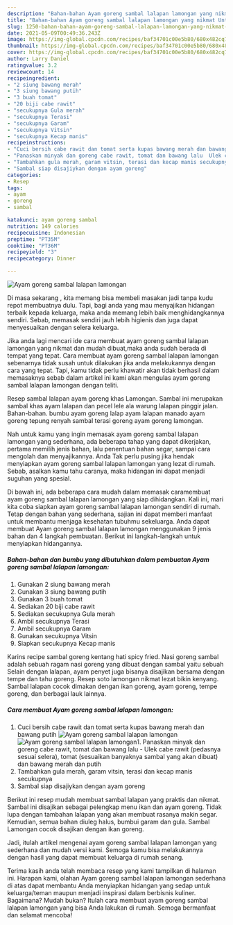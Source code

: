 ```yaml
---
description: "Bahan-bahan Ayam goreng sambal lalapan lamongan yang nikmat Untuk Jualan"
title: "Bahan-bahan Ayam goreng sambal lalapan lamongan yang nikmat Untuk Jualan"
slug: 1250-bahan-bahan-ayam-goreng-sambal-lalapan-lamongan-yang-nikmat-untuk-jualan
date: 2021-05-09T00:49:36.243Z
image: https://img-global.cpcdn.com/recipes/baf34701c00e5b80/680x482cq70/ayam-goreng-sambal-lalapan-lamongan-foto-resep-utama.jpg
thumbnail: https://img-global.cpcdn.com/recipes/baf34701c00e5b80/680x482cq70/ayam-goreng-sambal-lalapan-lamongan-foto-resep-utama.jpg
cover: https://img-global.cpcdn.com/recipes/baf34701c00e5b80/680x482cq70/ayam-goreng-sambal-lalapan-lamongan-foto-resep-utama.jpg
author: Larry Daniel
ratingvalue: 3.2
reviewcount: 14
recipeingredient:
- "2 siung bawang merah"
- "3 siung bawang putih"
- "3 buah tomat"
- "20 biji cabe rawit"
- "secukupnya Gula merah"
- "secukupnya Terasi"
- "secukupnya Garam"
- "secukupnya Vitsin"
- "secukupnya Kecap manis"
recipeinstructions:
- "Cuci bersih cabe rawit dan tomat serta kupas bawang merah dan bawang putih"
- "Panaskan minyak dan goreng cabe rawit, tomat dan bawang lalu  Ulek cabe rawit (pedasnya sesuai selera), tomat (sesuaikan banyaknya sambal yang akan dibuat) dan bawang merah dan putih"
- "Tambahkan gula merah, garam vitsin, terasi dan kecap manis secukupnya"
- "Sambal siap disajiykan dengan ayam goreng"
categories:
- Resep
tags:
- ayam
- goreng
- sambal

katakunci: ayam goreng sambal 
nutrition: 149 calories
recipecuisine: Indonesian
preptime: "PT35M"
cooktime: "PT36M"
recipeyield: "3"
recipecategory: Dinner

---
```



![Ayam goreng sambal lalapan lamongan](https://img-global.cpcdn.com/recipes/baf34701c00e5b80/680x482cq70/ayam-goreng-sambal-lalapan-lamongan-foto-resep-utama.jpg)

Di masa  sekarang , kita memang bisa membeli masakan jadi tanpa kudu repot membuatnya dulu. Tapi, bagi anda yang mau menyajikan hidangan terbaik kepada keluarga, maka anda memang lebih baik menghidangkannya sendiri. Sebab, memasak sendiri jauh lebih higienis dan juga dapat menyesuaikan dengan selera keluarga.

Jika anda lagi mencari ide cara membuat ayam goreng sambal lalapan lamongan yang nikmat dan mudah dibuat,maka anda sudah berada di tempat yang tepat. Cara membuat ayam goreng sambal lalapan lamongan  sebenarnya tidak susah untuk dilakukan jika anda melakukannya dengan cara yang tepat. Tapi, kamu tidak perlu khawatir akan tidak berhasil dalam memasaknya 
sebab dalam artikel ini kami akan mengulas ayam goreng sambal lalapan lamongan dengan teliti.  

Resep sambal lalapan ayam goreng khas Lamongan. Sambal ini merupakan sambal khas ayam lalapan dan pecel lele ala warung lalapan pinggir jalan. Bahan-bahan. bumbu ayam goreng lalap ayam lalapan manado ayam goreng tepung renyah sambal terasi goreng ayam goreng lamongan.

Nah untuk kamu yang ingin memasak ayam goreng sambal lalapan lamongan yang sederhana, ada beberapa tahap yang dapat dikerjakan, pertama memilih jenis bahan, lalu penentuan bahan segar, sampai cara mengolah dan menyajikannya. Anda Tak perlu pusing jika hendak menyiapkan ayam goreng sambal lalapan lamongan yang lezat di rumah. Sebab, asalkan kamu  tahu caranya, maka hidangan ini dapat menjadi suguhan yang spesial.

Di bawah ini, ada beberapa cara mudah dalam memasak caramembuat ayam goreng sambal lalapan lamongan yang siap dihidangkan. Kali ini, mari kita coba siapkan ayam goreng sambal lalapan lamongan sendiri di rumah. Tetap dengan bahan yang sederhana, sajian ini dapat memberi manfaat untuk membantu menjaga kesehatan tubuhmu sekeluarga. Anda dapat membuat Ayam goreng sambal lalapan lamongan menggunakan 9 jenis bahan dan 4 langkah pembuatan. Berikut ini langkah-langkah untuk menyiapkan hidangannya.

<!--inarticleads1-->

##### Bahan-bahan dan bumbu yang dibutuhkan dalam pembuatan Ayam goreng sambal lalapan lamongan:

1. Gunakan 2 siung bawang merah
1. Gunakan 3 siung bawang putih
1. Gunakan 3 buah tomat
1. Sediakan 20 biji cabe rawit
1. Sediakan secukupnya Gula merah
1. Ambil secukupnya Terasi
1. Ambil secukupnya Garam
1. Gunakan secukupnya Vitsin
1. Siapkan secukupnya Kecap manis


Karins recipe sambal goreng kentang hati spicy fried. Nasi goreng sambal adalah sebuah ragam nasi goreng yang dibuat dengan sambal yaitu sebuah Selain dengan lalapan, ayam penyet juga bisanya disajikan bersama dengan tempe dan tahu goreng. Resep soto lamongan nikmat lezat bikin kenyang. Sambal lalapan cocok dimakan dengan ikan goreng, ayam goreng, tempe goreng, dan berbagai lauk lainnya. 

<!--inarticleads2-->

##### Cara membuat Ayam goreng sambal lalapan lamongan:

1. Cuci bersih cabe rawit dan tomat serta kupas bawang merah dan bawang putih
<img src="https://img-global.cpcdn.com/steps/bc290d8b0851f06e/160x128cq70/ayam-goreng-sambal-lalapan-lamongan-langkah-memasak-1-foto.jpg" alt="Ayam goreng sambal lalapan lamongan"><img src="https://img-global.cpcdn.com/steps/4b3d7fce9393749e/160x128cq70/ayam-goreng-sambal-lalapan-lamongan-langkah-memasak-1-foto.jpg" alt="Ayam goreng sambal lalapan lamongan">1. Panaskan minyak dan goreng cabe rawit, tomat dan bawang lalu  - Ulek cabe rawit (pedasnya sesuai selera), tomat (sesuaikan banyaknya sambal yang akan dibuat) dan bawang merah dan putih
1. Tambahkan gula merah, garam vitsin, terasi dan kecap manis secukupnya
1. Sambal siap disajiykan dengan ayam goreng


Berikut ini resep mudah membuat sambal lalapan yang praktis dan nikmat. Sambal ini disajikan sebagai pelengkap menu ikan dan ayam goreng. Tidak lupa dengan tambahan lalapan yang akan membuat rasanya makin segar. Kemudian, semua bahan diuleg halus, bumbui garam dan gula. Sambal Lamongan cocok disajikan dengan ikan goreng. 

Jadi, itulah artikel mengenai  ayam goreng sambal lalapan lamongan  yang sederhana dan mudah versi kami. Semoga kamu bisa melakukannya dengan hasil yang dapat membuat keluarga di rumah senang. 

Terima kasih anda telah membaca resep yang kami tampilkan di halaman ini. Harapan kami, olahan  Ayam goreng sambal lalapan lamongan sederhana di atas dapat membantu Anda menyiapkan hidangan yang sedap untuk keluarga/teman maupun menjadi inspirasi dalam berbisnis kuliner. Bagaimana? Mudah bukan? Itulah cara membuat ayam goreng sambal lalapan lamongan yang bisa Anda lakukan di rumah. Semoga bermanfaat dan selamat mencoba!

